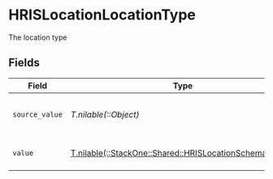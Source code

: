 # HRISLocationLocationType

The location type


## Fields

| Field                                                                                                      | Type                                                                                                       | Required                                                                                                   | Description                                                                                                | Example                                                                                                    |
| ---------------------------------------------------------------------------------------------------------- | ---------------------------------------------------------------------------------------------------------- | ---------------------------------------------------------------------------------------------------------- | ---------------------------------------------------------------------------------------------------------- | ---------------------------------------------------------------------------------------------------------- |
| `source_value`                                                                                             | *T.nilable(::Object)*                                                                                      | :heavy_minus_sign:                                                                                         | The source value of the location type.                                                                     | Home                                                                                                       |
| `value`                                                                                                    | [T.nilable(::StackOne::Shared::HRISLocationSchemasValue)](../../models/shared/hrislocationschemasvalue.md) | :heavy_minus_sign:                                                                                         | The type of the location.                                                                                  | home                                                                                                       |